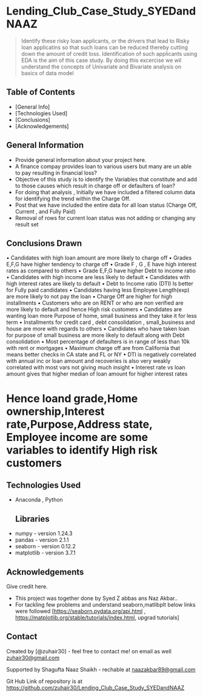 # Lending_Club_Case_Study_SYEDandNAAZ


> Identify these risky loan applicants, or the drivers that lead to Risky loan applicatins so that such loans can be reduced thereby cutting down the amount of credit loss. Identification of such applicants using EDA is the aim of this case study.
> By doing this excercise we wil understand the concepts of Univariate and Bivariate analysis on basics of data model 

## Table of Contents
* [General Info]
* [Technologies Used]
* [Conclusions]
* [Acknowledgements]



## General Information
- Provide general information about your project here.
- A finance compay provides loan to various users but many are un able to pay resulting in financial loss?
- Objective of this study is to identify the Variables that constitute and add to those causes which result in charge off or defaulters of loan?
- For doing that analysis , Initially we have included a filtered column data for identifying the trend within the Charge Off.
- Post that we have included the entire data for all loan status (Charge Off, Current , and Fully Paid)
- Removal of rows for current loan status was not adding or changing any result set



## Conclusions Drawn
•	Candidates with high loan amount are more likely to charge off
•	Grades E,F,G have higher tendency to charge off
•	Grade F , G , E have high interest rates as compared to others
•	Grade E,F,G have higher Debt to income ratio
•	Candidates with high income are less likely to default
•	Candidates with high interest rates are likely to default
•	Debt to Income ratio (DTI) Is better for Fully paid candidates
•	Candidates having less Employee Length(exp) are more likely to not pay the loan
•	Charge Off are higher for high installments
•	Customers who are on RENT or who are non verified are more likely to default and hence High risk customers
•	Candidates are wanting loan more Purpose of home, small business and they take it for less term
•	Installments for credit card , debt consolidation , small_business and house are more with regards to others
•	Candidates who have taken loan for purpose of small business are more likely to default along with Debt consolidation
•	Most percentage of defaulters is in range of less than 10k with rent or mortgages
•	Maximum charge off are from California that means better checks in CA state and FL or NY
•	DTI is negatively correlated with annual inc or loan amount and recoveries is also very weakly correlated with most vars not giving much insight
•	Interest rate vs loan amount gives that higher median of loan amount for higher interest rates

# Hence loand grade,Home ownership,Interest rate,Purpose,Address state, Employee income are some variables to identify High risk customers


## Technologies Used
- Anaconda , Python
	## Libraries
- numpy - version 1.24.3
- pandas - version 2.1.1
- seaborn - version 0.12.2
- matplotlib - version 3.7.1


## Acknowledgements
Give credit here.
- This project was together done by Syed Z abbas ans Naz Akbar..
- For tackling few problems and understand seaborn,matlibplt below links were followed [https://seaborn.pydata.org/api.html , https://matplotlib.org/stable/tutorials/index.html, upgrad tutorials]


## Contact
Created by [@zuhair30] - feel free to contact me! on email as well zuhair30@gmail.com

Supported by Shagufta Naaz Shaikh - rechable at naazakbar89@gmail.com

Git Hub Link of repository is at https://github.com/zuhair30/Lending_Club_Case_Study_SYEDandNAAZ

